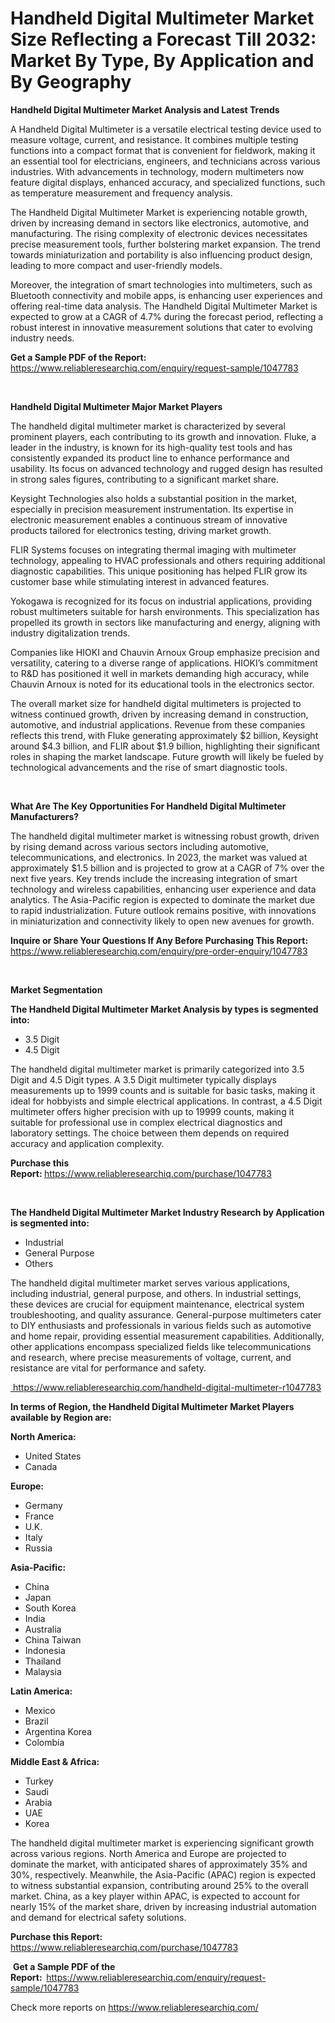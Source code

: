 <p><h1>Handheld Digital Multimeter Market Size Reflecting a Forecast Till 2032: Market By Type, By Application and By Geography</h1></p><p><strong>Handheld Digital Multimeter Market Analysis and Latest Trends</strong></p>
<p><p>A Handheld Digital Multimeter is a versatile electrical testing device used to measure voltage, current, and resistance. It combines multiple testing functions into a compact format that is convenient for fieldwork, making it an essential tool for electricians, engineers, and technicians across various industries. With advancements in technology, modern multimeters now feature digital displays, enhanced accuracy, and specialized functions, such as temperature measurement and frequency analysis.</p><p>The Handheld Digital Multimeter Market is experiencing notable growth, driven by increasing demand in sectors like electronics, automotive, and manufacturing. The rising complexity of electronic devices necessitates precise measurement tools, further bolstering market expansion. The trend towards miniaturization and portability is also influencing product design, leading to more compact and user-friendly models.</p><p>Moreover, the integration of smart technologies into multimeters, such as Bluetooth connectivity and mobile apps, is enhancing user experiences and offering real-time data analysis. The Handheld Digital Multimeter Market is expected to grow at a CAGR of 4.7% during the forecast period, reflecting a robust interest in innovative measurement solutions that cater to evolving industry needs.</p></p>
<p><strong>Get a Sample PDF of the Report:&nbsp;</strong> <a href="https://www.reliableresearchiq.com/enquiry/request-sample/1047783?utm_campaign=2200&utm_medium=2&utm_source=Github&utm_content=ia&utm_term=18022025&utm_id=handheld-digital-multimeter">https://www.reliableresearchiq.com/enquiry/request-sample/1047783</a></p>
<p>&nbsp;</p>
<p><strong>Handheld Digital Multimeter Major Market Players</strong></p>
<p><p>The handheld digital multimeter market is characterized by several prominent players, each contributing to its growth and innovation. Fluke, a leader in the industry, is known for its high-quality test tools and has consistently expanded its product line to enhance performance and usability. Its focus on advanced technology and rugged design has resulted in strong sales figures, contributing to a significant market share.</p><p>Keysight Technologies also holds a substantial position in the market, especially in precision measurement instrumentation. Its expertise in electronic measurement enables a continuous stream of innovative products tailored for electronics testing, driving market growth.</p><p>FLIR Systems focuses on integrating thermal imaging with multimeter technology, appealing to HVAC professionals and others requiring additional diagnostic capabilities. This unique positioning has helped FLIR grow its customer base while stimulating interest in advanced features.</p><p>Yokogawa is recognized for its focus on industrial applications, providing robust multimeters suitable for harsh environments. This specialization has propelled its growth in sectors like manufacturing and energy, aligning with industry digitalization trends.</p><p>Companies like HIOKI and Chauvin Arnoux Group emphasize precision and versatility, catering to a diverse range of applications. HIOKI’s commitment to R&D has positioned it well in markets demanding high accuracy, while Chauvin Arnoux is noted for its educational tools in the electronics sector.</p><p>The overall market size for handheld digital multimeters is projected to witness continued growth, driven by increasing demand in construction, automotive, and industrial applications. Revenue from these companies reflects this trend, with Fluke generating approximately $2 billion, Keysight around $4.3 billion, and FLIR about $1.9 billion, highlighting their significant roles in shaping the market landscape. Future growth will likely be fueled by technological advancements and the rise of smart diagnostic tools.</p></p>
<p>&nbsp;</p>
<p><strong>What Are The Key Opportunities For Handheld Digital Multimeter Manufacturers?</strong></p>
<p><p>The handheld digital multimeter market is witnessing robust growth, driven by rising demand across various sectors including automotive, telecommunications, and electronics. In 2023, the market was valued at approximately $1.5 billion and is projected to grow at a CAGR of 7% over the next five years. Key trends include the increasing integration of smart technology and wireless capabilities, enhancing user experience and data analytics. The Asia-Pacific region is expected to dominate the market due to rapid industrialization. Future outlook remains positive, with innovations in miniaturization and connectivity likely to open new avenues for growth.</p></p>
<p><strong>Inquire or Share Your Questions If Any Before Purchasing This Report:</strong> <a href="https://www.reliableresearchiq.com/enquiry/pre-order-enquiry/1047783?utm_campaign=2200&utm_medium=2&utm_source=Github&utm_content=ia&utm_term=18022025&utm_id=handheld-digital-multimeter">https://www.reliableresearchiq.com/enquiry/pre-order-enquiry/1047783</a></p>
<p>&nbsp;</p>
<p><strong>Market Segmentation</strong></p>
<p><strong>The Handheld Digital Multimeter Market Analysis by types is segmented into:</strong></p>
<p><ul><li>3.5 Digit</li><li>4.5 Digit</li></ul></p>
<p><p>The handheld digital multimeter market is primarily categorized into 3.5 Digit and 4.5 Digit types. A 3.5 Digit multimeter typically displays measurements up to 1999 counts and is suitable for basic tasks, making it ideal for hobbyists and simple electrical applications. In contrast, a 4.5 Digit multimeter offers higher precision with up to 19999 counts, making it suitable for professional use in complex electrical diagnostics and laboratory settings. The choice between them depends on required accuracy and application complexity.</p></p>
<p><strong>Purchase this Report:&nbsp;</strong><a href="https://www.reliableresearchiq.com/purchase/1047783?utm_campaign=2200&utm_medium=2&utm_source=Github&utm_content=ia&utm_term=18022025&utm_id=handheld-digital-multimeter">https://www.reliableresearchiq.com/purchase/1047783</a></p>
<p>&nbsp;</p>
<p><strong>The Handheld Digital Multimeter Market Industry Research by Application is segmented into:</strong></p>
<p><ul><li>Industrial</li><li>General Purpose</li><li>Others</li></ul></p>
<p><p>The handheld digital multimeter market serves various applications, including industrial, general purpose, and others. In industrial settings, these devices are crucial for equipment maintenance, electrical system troubleshooting, and quality assurance. General-purpose multimeters cater to DIY enthusiasts and professionals in various fields such as automotive and home repair, providing essential measurement capabilities. Additionally, other applications encompass specialized fields like telecommunications and research, where precise measurements of voltage, current, and resistance are vital for performance and safety.</p></p>
<p><a href="https://www.reliableresearchiq.com/handheld-digital-multimeter-r1047783?utm_campaign=2200&utm_medium=2&utm_source=Github&utm_content=ia&utm_term=18022025&utm_id=handheld-digital-multimeter">&nbsp;https://www.reliableresearchiq.com/handheld-digital-multimeter-r1047783</a></p>
<p><strong>In terms of Region, the Handheld Digital Multimeter Market Players available by Region are:</strong></p>
<p>
    <p> <strong> North America: </strong>
        <ul>
            <li>United States</li>
            <li>Canada</li>
        </ul>
        </p> 
    <p> <strong> Europe: </strong>
        <ul>
            <li>Germany</li>
            <li>France</li>
            <li>U.K.</li>
            <li>Italy</li>
            <li>Russia</li>
        </ul>
        </p> 
    <p> <strong> Asia-Pacific: </strong>
        <ul>
            <li>China</li>
            <li>Japan</li>
            <li>South Korea</li>
            <li>India</li>
            <li>Australia</li>
            <li>China Taiwan</li>
            <li>Indonesia</li>
            <li>Thailand</li>
            <li>Malaysia</li>
        </ul>
        </p> 
    <p> <strong> Latin America: </strong>
        <ul>
            <li>Mexico</li>
            <li>Brazil</li>
            <li>Argentina Korea</li>
            <li>Colombia</li>
        </ul>
        </p> 
    <p> <strong> Middle East & Africa: </strong>
        <ul>
            <li>Turkey</li>
            <li>Saudi</li>
            <li>Arabia</li>
            <li>UAE</li>
            <li>Korea</li>
        </ul>
    </p>
    </p>
<p><p>The handheld digital multimeter market is experiencing significant growth across various regions. North America and Europe are projected to dominate the market, with anticipated shares of approximately 35% and 30%, respectively. Meanwhile, the Asia-Pacific (APAC) region is expected to witness substantial expansion, contributing around 25% to the overall market. China, as a key player within APAC, is expected to account for nearly 15% of the market share, driven by increasing industrial automation and demand for electrical safety solutions.</p></p>
<p><strong>Purchase this Report: </strong><a href="https://www.reliableresearchiq.com/purchase/1047783?utm_campaign=2200&utm_medium=2&utm_source=Github&utm_content=ia&utm_term=18022025&utm_id=handheld-digital-multimeter">https://www.reliableresearchiq.com/purchase/1047783</a></p>
<p>&nbsp;<strong>Get a Sample PDF of the Report:&nbsp;&nbsp;</strong><a href="https://www.reliableresearchiq.com/enquiry/request-sample/1047783?utm_campaign=2200&utm_medium=2&utm_source=Github&utm_content=ia&utm_term=18022025&utm_id=handheld-digital-multimeter">https://www.reliableresearchiq.com/enquiry/request-sample/1047783</a></p>
<p><strong></strong></p>
<p>Check more reports on <a href="https://www.reliableresearchiq.com/?utm_campaign=2200&utm_medium=2&utm_source=Github&utm_content=ia&utm_term=18022025&utm_id=handheld-digital-multimeter">https://www.reliableresearchiq.com/</a></p>